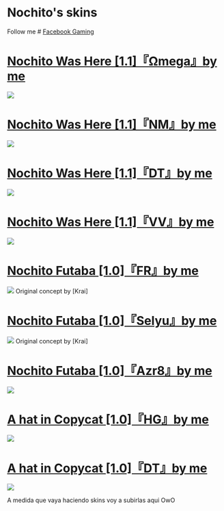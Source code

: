 # Nochito's skins
Follow me # [Facebook Gaming](https://www.facebook.com/SoyNochito)

# [Nochito Was Here [1.1]『Ωmega』by me](http://www.mediafire.com/file/rbv8whzlcnuj2cg/-_Nochito_Was_Here_%25E3%2580%258E%25CE%25A9mega%25E3%2580%258F_%2523_%255B1.1%255D.osk/file)
![](https://i.imgur.com/6wR7W4y.png)

# [Nochito Was Here [1.1]『NM』by me](http://www.mediafire.com/file/nzjvfeq9rn57mkj/-_Nochito_Was_Here_%25E3%2580%258ENM%25E3%2580%258F_%2523_%255B1.1%255D.osk/file)
![](https://i.imgur.com/ShcKZHZ.png)

# [Nochito Was Here [1.1]『DT』by me](http://www.mediafire.com/file/qof6e2ko8pyeavw/-_Nochito_Was_Here__%25E3%2580%258EDT%25E3%2580%258F_%2523_%255B1.1%255D.osk/file)
![](https://i.imgur.com/eXjQA4p.png)

# [Nochito Was Here [1.1]『VV』by me](http://www.mediafire.com/file/yigtqbl5fodb93l/-_Nochito_Was_Here_%25E3%2580%258EVV%25E3%2580%258F_%2523_%255B1.1%255D.osk/file)
![](https://i.imgur.com/IfuDxgs.png)

# [Nochito Futaba [1.0]『FR』by me](http://www.mediafire.com/file/7c9975sel8muztd/-_%2523_Nochito_Futaba_%25E3%2580%258EFR%25E3%2580%258F_%2523_-.osk/file)
![](https://i.imgur.com/L1jNieS.png)
Original concept by [Krai]

# [Nochito Futaba [1.0]『Selyu』by me](http://www.mediafire.com/file/bm98btdq7zxrds2/-_%2523_Nochito_Futaba_%25E3%2580%258ESelyu%25E3%2580%258F_%2523_-.osk/file)
![](https://i.imgur.com/ZqasiQn.png)
Original concept by [Krai]

# [Nochito Futaba [1.0]『Azr8』by me](http://www.mediafire.com/file/71ghe0854xx2m3h/-_%2523_Nochito_Futaba_%25E3%2580%258EAzr8%25E3%2580%258F_%2523_-.osk/file)
![](https://i.imgur.com/qenRMvI.png)

# [A hat in Copycat [1.0]『HG』by me](http://www.mediafire.com/file/l42j9wwlas54wns/-_Nochii_%2523_A_hat_in_Copycat_%25E3%2580%258EHK%25E3%2580%258F_%2523_%255B1.0%255D.osk/file)
![](https://i.imgur.com/qBB3kJr.png)

# [A hat in Copycat [1.0]『DT』by me](http://www.mediafire.com/file/75m7bpymdec9mh2/-_Nochii_%2523_A_hat_in_Copycat_%25E3%2580%258EDT%25E3%2580%258F_%2523_%255B1.0%255D.osk/file)
![](https://i.imgur.com/RGYE04X.png)

A medida que vaya haciendo skins voy a subirlas aqui OwO

